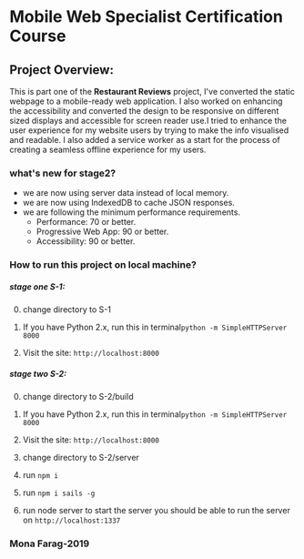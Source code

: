 # Mobile Web Specialist Certification Course

## Project Overview:

This is part one of the **Restaurant Reviews** project, I've converted the static webpage to a mobile-ready web application. I also worked on enhancing the accessibility and converted the design to be responsive on different sized displays and accessible for screen reader use.I tried to enhance the user experience for my website users by trying to make the info visualised and readable. I also added a service worker as a start for the process of creating a seamless offline experience for my users.

### what's new for stage2?

* we are now using server data instead of local memory.
* we are now using IndexedDB to cache JSON responses.
* we are following the minimum performance requirements.
    - Performance: 70 or better.
    - Progressive Web App: 90 or better.
    - Accessibility: 90 or better.


### How to run this project on local machine?

##### stage one S-1:

0. change directory to S-1

1. If you have Python 2.x, run this in terminal`python -m SimpleHTTPServer 8000` 

2. Visit the site: `http://localhost:8000`

##### stage two S-2:

0. change directory to S-2/build

1. If you have Python 2.x, run this in terminal`python -m SimpleHTTPServer 8000` 

2. Visit the site: `http://localhost:8000`

3. change directory to S-2/server

4. run `npm i`

5. run `npm i sails -g`

6. run node server to start the server you should be able to run the server on `http://localhost:1337`

### Mona Farag-2019
### 